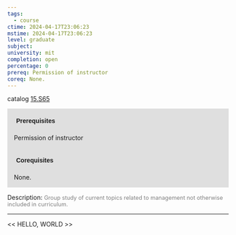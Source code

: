 ```yaml
---
tags:
  - course
ctime: 2024-04-17T23:06:23
mstime: 2024-04-17T23:06:23
level: graduate
subject: 
university: mit
completion: open
percentage: 0
prereq: Permission of instructor
coreq: None.
---
```


catalog [15.S65](http://student.mit.edu/catalog/m15c.html#15.S65)

<span style="display: block; padding: 15px; background-color: rgb(100, 100, 100, 0.2);"><font id="m_prereq1376_0" style="display: block; font-family: Arial, sans-serif; font-weight: bold; padding: 5px">Prerequisites</font><br><span id="prereq1376_0">Permission of instructor</span></span>
<span style="display: block; padding: 15px; background-color: rgb(100, 100, 100, 0.2);"><font id="m_coreq1376_0" style="display: block; font-family: Arial, sans-serif; font-weight: bold; padding: 5px">Corequisites</font><br><span id="coreq1376_0">None.</span></span>

<font style="">Description:</font>
<font style="color: grey; font-size: 0.8rem;">Group study of current topics related to management not otherwise included in curriculum.</font>



---

<< HELLO, WORLD >>
